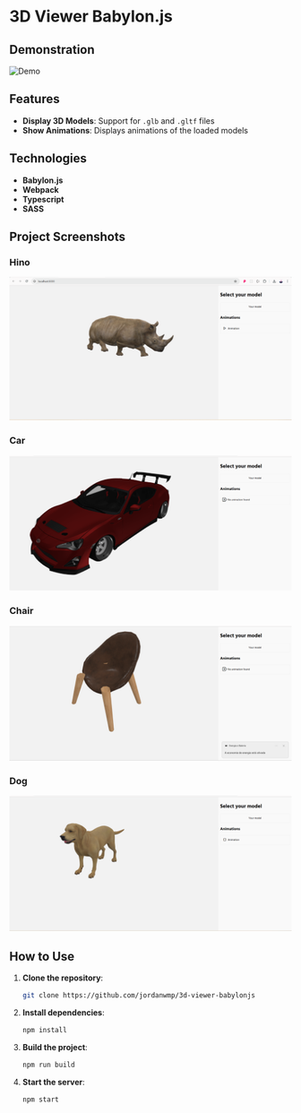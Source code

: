 # 3D Viewer Babylon.js

## Demonstration

![Demo](screens/demo.gif)

## Features

- **Display 3D Models**: Support for `.glb` and `.gltf` files
- **Show Animations**: Displays animations of the loaded models

## Technologies

- **Babylon.js**
- **Webpack**
- **Typescript**
- **SASS**

## Project Screenshots

### Hino
![Hino](screens/hino.png)

### Car
![Car](screens/car.png)

### Chair
![Chair](screens/chair.png)

### Dog
![Dog](screens/dog.png)

## How to Use

1. **Clone the repository**:
    ```bash
    git clone https://github.com/jordanwmp/3d-viewer-babylonjs
    ```

2. **Install dependencies**:
    ```bash
    npm install
    ```

3. **Build the project**:
    ```bash
    npm run build
    ```

4. **Start the server**:
    ```bash
    npm start
    ```

